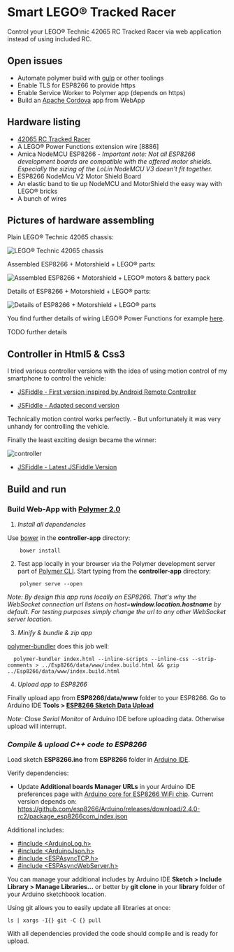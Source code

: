 # Smart LEGO® Tracked Racer

Control your LEGO® Technic 42065 RC Tracked Racer via web application instead of using included RC.

## Open issues

* Automate polymer build with [gulp](https://gulpjs.com/) or other toolings
* Enable TLS for ESP8266 to provide https
* Enable Service Worker to Polymer app (depends on https)
* Build an [Apache Cordova](https://cordova.apache.org/) app from WebApp

## Hardware listing

* [42065 RC Tracked Racer](https://www.lego.com/en-us/technic/products/rc-tracked-racer-42065)
* A LEGO® Power Functions extension wire [8886]
* Amica NodeMCU ESP8266 - *Important note: Not all ESP8266 development boards are compatible with the offered motor shields. Especially the sizing of the LoLin NodeMCU V3 doesn't fit together.*
* ESP8266 NodeMcu V2 Motor Shield Board
* An elastic band to tie up NodeMCU and MotorShield the easy way with LEGO® bricks
* A bunch of wires

## Pictures of hardware assembling

Plain LEGO® Technic 42065 chassis:

![LEGO® Technic 42065 chassis](https://user-images.githubusercontent.com/16960855/31990202-b3c58120-b974-11e7-9a83-be3f9cbbaa06.jpg)

Assembled ESP8266 + Motorshield + LEGO® parts:

![Assembled ESP8266 + Motorshield + LEGO® motors & battery pack](https://user-images.githubusercontent.com/16960855/31990417-5f07fff4-b975-11e7-85a2-bf42f36d5443.jpg)

Details of ESP8266 + Motorshield + LEGO® parts:

![Details of ESP8266 + Motorshield + LEGO® parts](https://user-images.githubusercontent.com/16960855/31990570-c7881758-b975-11e7-878a-a9024992d66d.jpg)

You find further details of wiring LEGO® Power Functions for example [here](https://scuttlebots.com/2014/03/02/lego-pf-hacking-wiring/).

TODO further details

## Controller in Html5 & Css3

I tried various controller versions with the idea of using motion control of my smartphone to control the vehicle:

   * [JSFiddle - First version inspired by Android Remote Controller](https://jsfiddle.net/hunsalz/eg8L16uk/)

   * [JSFiddle - Adapted second version](https://jsfiddle.net/hunsalz/xh6ny11p/)

Technically motion control works perfectly. - But unfortunately it was very unhandy for controlling the vehicle.

Finally the least exciting design became the winner:

![controller](https://user-images.githubusercontent.com/16960855/30988069-68acddb8-a499-11e7-84b7-44836a44ae3a.png)

   * [JSFiddle - Latest JSFiddle Version](https://jsfiddle.net/hunsalz/1tgfpvgL/)

## Build and run

### Build Web-App with [Polymer 2.0](https://www.polymer-project.org/2.0/)

1. *Install all dependencies*

Use [bower](https://bower.io/) in the __controller-app__ directory:

```
    bower install
```

2. Test app locally in your browser via the Polymer development server part of [Polymer CLI](https://www.npmjs.com/package/polymer-cli). Start typing from the __controller-app__ directory:

```
    polymer serve --open
```

_Note: By design this app runs locally on ESP8266. That's why the WebSocket connection url listens on host=**window.location.hostname** by default. For testing purposes simply change the url to any other WebSocket server location._

3. *Minify & bundle & zip app*

[polymer-bundler](https://github.com/Polymer/polymer-bundler) does this job well:

```
  polymer-bundler index.html --inline-scripts --inline-css --strip-comments > ../Esp8266/data/www/index.build.html && gzip ../Esp8266/data/www/index.build.html
```
4. *Upload app to ESP8266*

Finally upload app from __ESP8266/data/www__ folder to your ESP8266. Go to Arduino IDE __Tools > [ESP8266 Sketch Data Upload](https://github.com/esp8266/arduino-esp8266fs-plugin)__

*Note*: Close _Serial Monitor_ of Arduino IDE before uploading data. Otherwise upload will interrupt.

### *Compile & upload C++ code to ESP8266*

Load sketch __ESP8266.ino__ from __ESP8266__ folder in [Arduino IDE](https://www.arduino.cc/en/main/software).

Verify dependencies:

* Update __Additional boards Manager URLs__ in your Arduino IDE preferences page with [Arduino core for ESP8266 WiFi chip](https://github.com/esp8266/Arduino). Current version depends on: https://github.com/esp8266/Arduino/releases/download/2.4.0-rc2/package_esp8266com_index.json

Additional includes:

* [#include <ArduinoLog.h>](https://github.com/thijse/Arduino-Log)
* [#include <ArduinoJson.h>](https://github.com/bblanchon/ArduinoJson)
* [#include <ESPAsyncTCP.h>](https://github.com/me-no-dev/ESPAsyncTCP/blob/master/src/ESPAsyncTCP.h)
* [#include <ESPAsyncWebServer.h>](https://github.com/me-no-dev/ESPAsyncWebServer/blob/master/src/ESPAsyncWebServer.h)

You can manage your additional includes by Arduino IDE __Sketch > Include Library > Manage Libraries...__ or better by __git clone__ in your __library__ folder of your Arduino sketchbook location.

Using git allows you to easily update all libraries at once:

```
ls | xargs -I{} git -C {} pull
```

With all dependencies provided the code should compile and is ready for upload.
